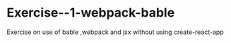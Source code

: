 # Exercise--1-webpack-bable
Exercise on use of bable ,webpack and jsx without using create-react-app
